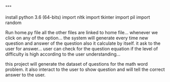 


"""


 install python 3.6 (64-bits)
 import nltk
 import tkinter
 import pil
 import random
 
 
 
 Run home.py file
 all the other files are linked to home file...
 whenever we click on any of the option... the system will generate every time new question and answer of the question also it calculate by itself.
it ask to the user for answer...
user can check for the question equation if the level of difficulty is high according to the user understanding...




this project will generate the dataset of questions for the math word problem.
it also interact to the user to show question and will tell the correct answer to the user.
 




